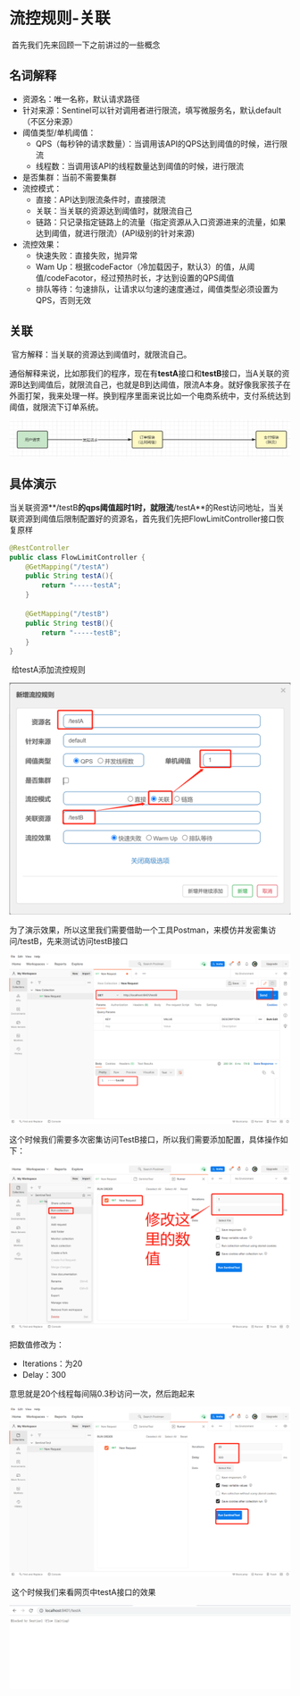 # 流控规则-关联

​	首先我们先来回顾一下之前讲过的一些概念

## 名词解释

- 资源名：唯一名称，默认请求路径
- 针对来源：Sentinel可以针对调用者进行限流，填写微服务名，默认default（不区分来源）
- 阈值类型/单机阈值：
  - QPS（每秒钟的请求数量）：当调用该API的QPS达到阈值的时候，进行限流
  - 线程数：当调用该API的线程数量达到阈值的时候，进行限流
- 是否集群：当前不需要集群
- 流控模式：
  - 直接：API达到限流条件时，直接限流
  - 关联：当关联的资源达到阈值时，就限流自己
  - 链路：只记录指定链路上的流量（指定资源从入口资源进来的流量，如果达到阈值，就进行限流）(API级别的针对来源)
- 流控效果：
  - 快速失败：直接失败，抛异常
  - Wam Up：根据codeFactor（冷加载因子，默认3）的值，从阈值/codeFacotor，经过预热时长，才达到设置的QPS阈值
  - 排队等待：匀速排队，让请求以匀速的速度通过，阈值类型必须设置为QPS，否则无效



## 关联

​	官方解释：当关联的资源达到阈值时，就限流自己。

​	通俗解释来说，比如那我们的程序，现在有**testA**接口和**testB**接口，当A关联的资源B达到阈值后，就限流自己，也就是B到达阈值，限流A本身。就好像我家孩子在外面打架，我来处理一样。换到程序里面来说比如一个电商系统中，支付系统达到阈值，就限流下订单系统。

![image-20211101144934374](image-20211101144934374.png)



## 具体演示

​	当关联资源**/testB**的qps阈值超时1时，就限流**/testA**的Rest访问地址，当关联资源到阈值后限制配置好的资源名，首先我们先把FlowLimitController接口恢复原样

```java
@RestController
public class FlowLimitController {
    @GetMapping("/testA")
    public String testA(){
        return "-----testA";
    }

    @GetMapping("/testB")
    public String testB(){
        return "-----testB";
    }
}
```

​	给testA添加流控规则

![image-20211101155951868](image-20211101155951868.png)

​	为了演示效果，所以这里我们需要借助一个工具Postman，来模仿并发密集访问/testB，先来测试访问testB接口

![image-20211101163301396](image-20211101163301396.png)

​	这个时候我们需要多次密集访问TestB接口，所以我们需要添加配置，具体操作如下：

![image-20211101164057576](image-20211101164057576.png)

把数值修改为：

- Iterations：为20
- Delay：300

意思就是20个线程每间隔0.3秒访问一次，然后跑起来

![image-20211101164345389](image-20211101164345389.png)

​		这个时候我们来看网页中testA接口的效果

![image-20211101164427548](image-20211101164427548.png)